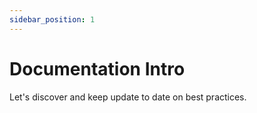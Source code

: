 ```yaml
---
sidebar_position: 1
---
```


# Documentation Intro

Let's discover and keep update to date on best practices.
